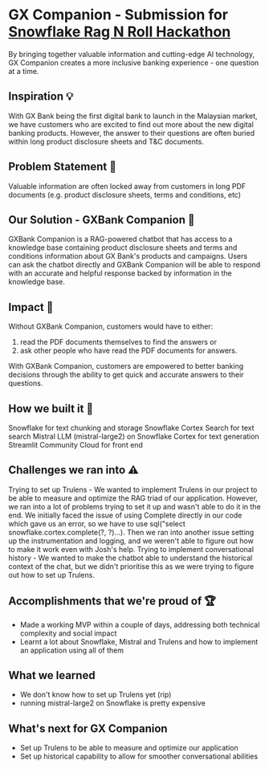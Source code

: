# GX Companion - Submission for [Snowflake Rag N Roll Hackathon]([url](https://snowflake-mistral-rag.devpost.com/))
By bringing together valuable information and cutting-edge AI technology, GX Companion creates a more inclusive banking experience - one question at a time.

## Inspiration 💡
With GX Bank being the first digital bank to launch in the Malaysian market, we have customers who are excited to find out more about the new digital banking products. However, the answer to their questions are often buried within long product disclosure sheets and T&C documents.

## Problem Statement 🚨
Valuable information are often locked away from customers in long PDF documents (e.g. product disclosure sheets, terms and conditions, etc)

## Our Solution - GXBank Companion 🤖
GXBank Companion is a RAG-powered chatbot that has access to a knowledge base containing product disclosure sheets and terms and conditions information about GX Bank's products and campaigns. Users can ask the chatbot directly and GXBank Companion will be able to respond with an accurate and helpful response backed by information in the knowledge base.

## Impact 💪
Without GXBank Companion, customers would have to either:
1) read the PDF documents themselves to find the answers or
2) ask other people who have read the PDF documents for answers.

With GXBank Companion, customers are empowered to better banking decisions through the ability to get quick and accurate answers to their questions.

## How we built it 🔧
Snowflake for text chunking and storage Snowflake Cortex Search for text search Mistral LLM (mistral-large2) on Snowflake Cortex for text generation Streamlit Community Cloud for front end

## Challenges we ran into ⚠️
Trying to set up Trulens - We wanted to implement Trulens in our project to be able to measure and optimize the RAG triad of our application. However, we ran into a lot of problems trying to set it up and wasn't able to do it in the end. We initially faced the issue of using Complete directly in our code which gave us an error, so we have to use sql("select snowflake.cortex.complete(?, ?)...). Then we ran into another issue setting up the instrumentation and logging, and we weren't able to figure out how to make it work even with Josh's help.
Trying to implement conversational history - We wanted to make the chatbot able to understand the historical context of the chat, but we didn't prioritise this as we were trying to figure out how to set up Trulens.

## Accomplishments that we're proud of 🏆
- Made a working MVP within a couple of days, addressing both technical complexity and social impact
- Learnt a lot about Snowflake, Mistral and Trulens and how to implement an application using all of them

## What we learned
- We don't know how to set up Trulens yet (rip)
- running mistral-large2 on Snowflake is pretty expensive

## What's next for GX Companion
- Set up Trulens to be able to measure and optimize our application
- Set up historical capability to allow for smoother conversational abilities

